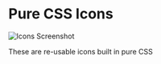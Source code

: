 Pure CSS Icons
==============

![Icons Screenshot](https://github.com/justindmartin1/pure-css-icons/raw/master/examples/icons-screenshot.png)

These are re-usable icons built in pure CSS